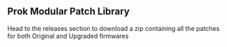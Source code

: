 Prok Modular Patch Library
--------------------------

Head to the releases section to download a zip containing all the patches for both Original and Upgraded firmwares

